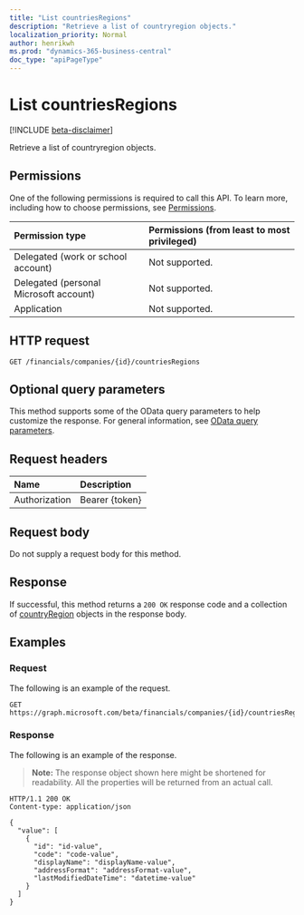 ```yaml
---
title: "List countriesRegions"
description: "Retrieve a list of countryregion objects."
localization_priority: Normal
author: henrikwh
ms.prod: "dynamics-365-business-central"
doc_type: "apiPageType"
---
```


# List countriesRegions

[!INCLUDE [beta-disclaimer](../../includes/beta-disclaimer.md)]

Retrieve a list of countryregion objects.

## Permissions

One of the following permissions is required to call this API. To learn more, including how to choose permissions, see [Permissions](/graph/permissions-reference).

| Permission type                        | Permissions (from least to most privileged) |
|:---------------------------------------|:--------------------------------------------|
| Delegated (work or school account)     | Not supported. |
| Delegated (personal Microsoft account) | Not supported. |
| Application                            | Not supported. |

## HTTP request

<!-- { "blockType": "ignored" } -->

```http
GET /financials/companies/{id}/countriesRegions
```

## Optional query parameters

This method supports some of the OData query parameters to help customize the response. For general information, see [OData query parameters](/graph/query-parameters).

## Request headers

| Name      |Description|
|:----------|:----------|
| Authorization | Bearer {token} |

## Request body

Do not supply a request body for this method.

## Response

If successful, this method returns a `200 OK` response code and a collection of [countryRegion](../resources/dynamics-countryregion.md) objects in the response body.

## Examples

### Request

The following is an example of the request.
<!-- {
  "blockType": "request",
  "name": "get_countriesregions"
}-->

```http
GET https://graph.microsoft.com/beta/financials/companies/{id}/countriesRegions
```

### Response

The following is an example of the response.

> **Note:** The response object shown here might be shortened for readability. All the properties will be returned from an actual call.

<!-- {
  "blockType": "response",
  "truncated": true,
  "@odata.type": "microsoft.graph.countryRegion",
  "isCollection": true
} -->

```http
HTTP/1.1 200 OK
Content-type: application/json

{
  "value": [
    {
      "id": "id-value",
      "code": "code-value",
      "displayName": "displayName-value",
      "addressFormat": "addressFormat-value",
      "lastModifiedDateTime": "datetime-value"
    }
  ]
}
```

<!-- uuid: 16cd6b66-4b1a-43a1-adaf-3a886856ed98
2019-02-04 14:57:30 UTC -->
<!-- {
  "type": "#page.annotation",
  "description": "List countriesRegions",
  "keywords": "",
  "section": "documentation",
  "tocPath": ""
}-->